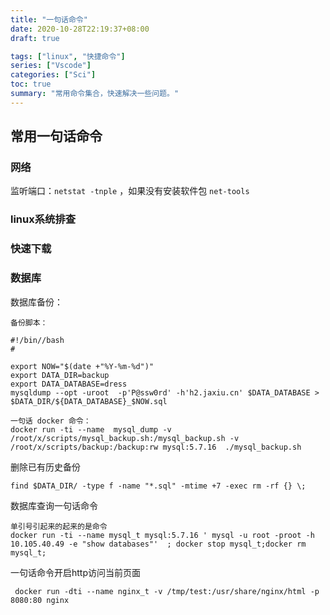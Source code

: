 ```yaml
---
title: "一句话命令"
date: 2020-10-28T22:19:37+08:00
draft: true

tags: ["linux", "快捷命令"]
series: ["Vscode"]
categories: ["Sci"]
toc: true
summary: "常用命令集合，快速解决一些问题。"
---
```

## 常用一句话命令

### 网络
监听端口：`netstat -tnple` ，如果没有安装软件包 `net-tools`

### linux系统排查

### 快速下载

### 数据库
数据库备份：
```
备份脚本：

#!/bin//bash
#

export NOW="$(date +"%Y-%m-%d")"
export DATA_DIR=backup
export DATA_DATABASE=dress
mysqldump --opt -uroot  -p'P@ssw0rd' -h'h2.jaxiu.cn' $DATA_DATABASE > $DATA_DIR/${DATA_DATABASE}_$NOW.sql

一句话 docker 命令：
docker run -ti --name  mysql_dump -v /root/x/scripts/mysql_backup.sh:/mysql_backup.sh -v /root/x/scripts/backup:/backup:rw mysql:5.7.16  ./mysql_backup.sh
```

删除已有历史备份
```
find $DATA_DIR/ -type f -name "*.sql" -mtime +7 -exec rm -rf {} \;
```


数据库查询一句话命令
```
单引号引起来的起来的是命令
docker run -ti --name mysql_t mysql:5.7.16 ' mysql -u root -proot -h 10.105.40.49 -e "show databases"'  ; docker stop mysql_t;docker rm mysql_t;
```

一句话命令开启http访问当前页面
```
 docker run -dti --name nginx_t -v /tmp/test:/usr/share/nginx/html -p 8080:80 nginx
```